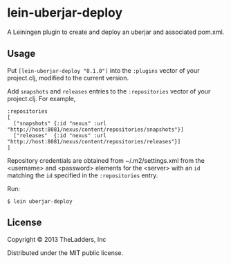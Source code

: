 # lein-uberjar-deploy
  
A Leiningen plugin to create and deploy an uberjar and associated pom.xml.
    
## Usage
  
Put `[lein-uberjar-deploy "0.1.0"]` into the `:plugins` vector of your project.clj, modified to the
current version.
  
Add `snapshots` and `releases` entries to the `:repositories` vector of your project.clj. For example,

    :repositories
    [
      ["snapshots" {:id "nexus" :url "http://host:8081/nexus/content/repositories/snapshots"}]
      ["releases"  {:id "nexus" :url "http://host:8081/nexus/content/repositories/releases"}]
    ]

Repository credentials are obtained from ~/.m2/settings.xml from the &lt;username&gt; and &lt;password&gt; elements for the &lt;server&gt; with an `id` matching the `id` specified in the `:repositories` entry.
    
Run:

    $ lein uberjar-deploy 

## License

Copyright © 2013 TheLadders, Inc

Distributed under the MIT public license.

